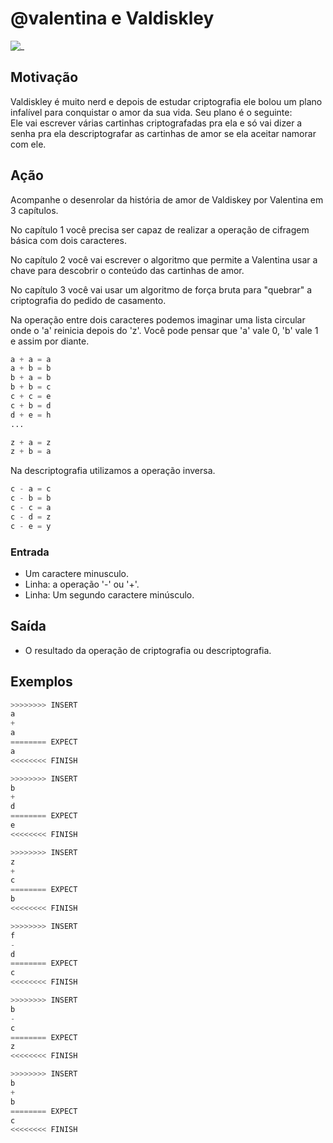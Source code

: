 # @valentina e Valdiskley

![_](cover.jpg)

## Motivação

Valdiskley é muito nerd e depois de estudar criptografia ele bolou um plano infalível para conquistar o amor da sua vida. Seu plano é o seguinte:  
Ele vai escrever várias cartinhas criptografadas pra ela e só vai dizer a senha pra ela descriptografar as cartinhas de amor se ela aceitar namorar com ele.

## Ação

Acompanhe o desenrolar da história de amor de Valdiskey por Valentina em 3 capítulos.

No capítulo 1 você precisa ser capaz de realizar a operação de cifragem básica com dois caracteres.

No capítulo 2 você vai escrever o algoritmo que permite a Valentina usar a chave para descobrir o conteúdo das cartinhas de amor.

No capítulo 3 você vai usar um algoritmo de força bruta para "quebrar" a criptografia do pedido de casamento.

Na operação entre dois caracteres podemos imaginar uma lista circular onde o 'a' reinicia depois do 'z'. Você pode pensar que 'a' vale 0, 'b' vale 1 e assim por diante.

``` py
a + a = a 
a + b = b   
b + a = b 
b + b = c 
c + c = e 
c + b = d 
d + e = h
...

z + a = z
z + b = a
```

Na descriptografia utilizamos a operação inversa.

``` py
c - a = c
c - b = b
c - c = a
c - d = z
c - e = y  
```

### Entrada

* Um caractere minusculo.
* Linha: a operação '-' ou '+'.
* Linha: Um segundo caractere minúsculo.

## Saída

* O resultado da operação de criptografia ou descriptografia.  

## Exemplos

``` py
>>>>>>>> INSERT
a
+
a
======== EXPECT
a
<<<<<<<< FINISH
```

```py
>>>>>>>> INSERT
b
+
d
======== EXPECT
e
<<<<<<<< FINISH
```

```py
>>>>>>>> INSERT
z
+
c
======== EXPECT
b
<<<<<<<< FINISH
```

```py
>>>>>>>> INSERT
f
-
d
======== EXPECT
c
<<<<<<<< FINISH
```

```py
>>>>>>>> INSERT
b
-
c
======== EXPECT
z
<<<<<<<< FINISH
```

```py
>>>>>>>> INSERT
b
+
b
======== EXPECT
c
<<<<<<<< FINISH
```
